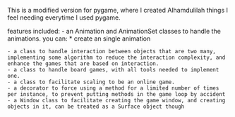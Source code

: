 

This is a modified version for pygame, where I created Alhamdulilah things I feel needing everytime I used pygame.

features included: 
    - an Animation and AnimationSet classes to handle the animations.
        you can: 
            * create an single animation
            
    - a class to handle interaction between objects that are two many, implementing some algorithm to reduce the interaction complexity, and enhance the games that are based on interaction.
    - a class to handle board games, with all tools needed to implement one.
    - a class to facilitate scaling to be an online game.
    - a decorator to force using a method for a limited number of times per instance, to prevent putting methods in the game loop by accident
    - a Window class to facilitate creating the game window, and creating objects in it, can be treated as a Surface object though
    